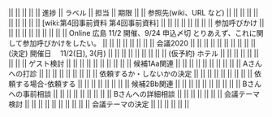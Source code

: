 ||  ||  ||  ||  || 進捗 || ラベル || 担当 || 期限 ||
|| 参照先(wiki、URL など) ||  ||  ||  ||  ||  ||  ||  ||
||  || [wiki:第4回事前資料 第4回事前資料] ||  ||  ||  ||  ||  ||  ||
|| 参加呼びかけ ||  ||  ||  ||  ||  ||  ||  ||
||  || Online 広島 11/2 開催、9/24 申込〆切 とりあえず、これに関して参加呼びかけをしたい。 ||  ||  ||  ||  ||  ||  ||
|| 会議2020 ||  ||  ||  ||  ||  ||  ||  ||
||  || (決定) 開催日　 11/2(日), 3(月) ||  ||  ||  ||  ||  ||  ||
||  || (仮予約) ホテル ||  ||  ||  ||  ||  ||  ||
||  || ゲスト検討 ||  ||  ||  ||  ||  ||  ||
||  ||  || 候補1Aa関連 ||  ||  ||  ||  ||  ||
||  ||  ||  || Aさんへの打診 ||  ||  ||  ||  ||
||  ||  ||  || 依頼するか・しないかの決定 ||  ||  ||  ||  ||
||  ||  ||  || 依頼する場合-依頼する ||  ||  ||  ||  ||
||  ||  || 候補2Bb関連 ||  ||  ||  ||  ||  ||
||  ||  ||  || Bさんへの事前相談 ||  ||  ||  ||  ||
||  ||  ||  || Bさんへの詳細相談 ||  ||  ||  ||  ||
||  || 会議テーマ検討 ||  ||  ||  ||  ||  ||  ||
||  ||  || 会議テーマの決定 ||  ||  ||  ||  ||  ||